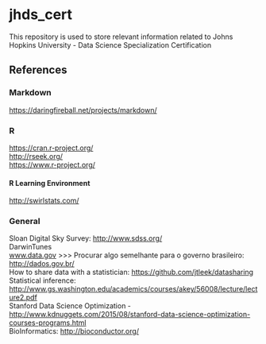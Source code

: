 # jhds_cert
This repository is used to store relevant information related to Johns Hopkins University - Data Science Specialization Certification

## References
### Markdown
<https://daringfireball.net/projects/markdown/>

### R
https://cran.r-project.org/ <br/>
http://rseek.org/ <br/>
https://www.r-project.org/ <br/>

#### R Learning Environment
http://swirlstats.com/

### General
Sloan Digital Sky Survey: http://www.sdss.org/ <br/>
DarwinTunes <br/>
www.data.gov >>> Procurar algo semelhante para o governo brasileiro: http://dados.gov.br/ <br/>
How to share data with a statistician: https://github.com/jtleek/datasharing <br/>
Statistical inference: http://www.gs.washington.edu/academics/courses/akey/56008/lecture/lecture2.pdf <br/>
Stanford Data Science Optimization - http://www.kdnuggets.com/2015/08/stanford-data-science-optimization-courses-programs.html <br/>
BioInformatics: http://bioconductor.org/ <br />
